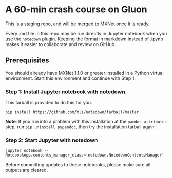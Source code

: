 # A 60-min crash course on Gluon

This is a staging repo, and will be merged to MXNet once it is ready.

Every .md file in this repo may be run directly in Jupyter notebook when you use the `notedown` plugin. Keeping the format in markdown instead of .ipynb makes it easier to collaborate and review on GitHub.

## Prerequisites

You should already have MXNet 1.1.0 or greater installed in a Python virtual environment. Start this environment and continue with Step 1.

### Step 1: Install Jupyter notebook with notedown.

This tarball is provided to do this for you.

```
pip install https://github.com/mli/notedown/tarball/master
```

**Note**: If you run into a problem with this installation at the  `pandoc-attributes` step, run `pip uninstall pypandoc`, then try the installation tarball again.

### Step 2: Start Jupyter with notedown

```
jupyter notebook --NotebookApp.contents_manager_class='notedown.NotedownContentsManager'
```

Before committing updates to these notebooks, please make sure all outputs are cleared.
